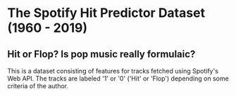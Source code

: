 # The Spotify Hit Predictor Dataset (1960 - 2019) 

## Hit or Flop? Is pop music really formulaic?


This is a dataset consisting of features for tracks fetched using Spotify's Web API. The tracks are labeled '1' or '0' ('Hit' or 'Flop') depending on some criteria of the author.
